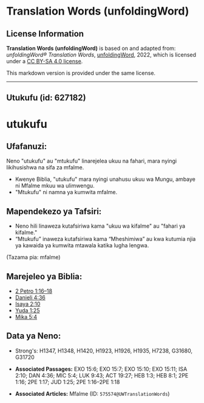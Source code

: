 # Translation Words (unfoldingWord)

## License Information

**Translation Words (unfoldingWord)** is based on and adapted from: _unfoldingWord® Translation Words_, [unfoldingWord](https://unfoldingword.org/utw), 2022, which is licensed under a [CC BY-SA 4.0 license](https://creativecommons.org/licenses/by-sa/4.0/legalcode.en).

This markdown version is provided under the same license.



--------------------------------

## Utukufu (id: 627182)

utukufu
=======

Ufafanuzi:
----------

Neno "utukufu" au "mtukufu" linarejelea ukuu na fahari, mara nyingi likihusishwa na sifa za mfalme.

* Kwenye Biblia, "utukufu" mara nyingi unahusu ukuu wa Mungu, ambaye ni Mfalme mkuu wa ulimwengu.
* "Mtukufu" ni namna ya kumwita mfalme.

Mapendekezo ya Tafsiri:
-----------------------

* Neno hili linaweza kutafsiriwa kama "ukuu wa kifalme" au "fahari ya kifalme."
* “Mtukufu” inaweza kutafsiriwa kama “Mheshimiwa” au kwa kutumia njia ya kawaida ya kumwita mtawala katika lugha lengwa.

(Tazama pia: mfalme)

Marejeleo ya Biblia:
--------------------

* [2 Petro 1:16–18](https://ref.ly/2Pet1:16-2Pet1:18)
* [Danieli 4:36](https://ref.ly/Dan4:36)
* [Isaya 2:10](https://ref.ly/Isa2:10)
* [Yuda 1:25](https://ref.ly/Jude1:25)
* [Mika 5:4](https://ref.ly/Mic5:4)

Data ya Neno:
-------------

* Strong's: H1347, H1348, H1420, H1923, H1926, H1935, H7238, G31680, G31720

* **Associated Passages:** EXO 15:6; EXO 15:7; EXO 15:10; EXO 15:11; ISA 2:10; DAN 4:36; MIC 5:4; LUK 9:43; ACT 19:27; HEB 1:3; HEB 8:1; 2PE 1:16; 2PE 1:17; JUD 1:25; 2PE 1:16–2PE 1:18
* **Associated Articles:** Mfalme (ID: `575574@UWTranslationWords`)

